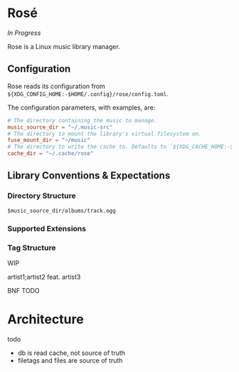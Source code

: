 # Rosé

_In Progress_

Rose is a Linux music library manager.

## Configuration

Rose reads its configuration from `${XDG_CONFIG_HOME:-$HOME/.config}/rose/config.toml`.

The configuration parameters, with examples, are:

```toml
# The directory containing the music to manage.
music_source_dir = "~/.music-src"
# The directory to mount the library's virtual filesystem on.
fuse_mount_dir = "~/music"
# The directory to write the cache to. Defaults to `${XDG_CACHE_HOME:-$HOME/.cache}/rose`.
cache_dir = "~/.cache/rose"
```

## Library Conventions & Expectations

### Directory Structure

`$music_source_dir/albums/track.ogg`

### Supported Extensions

### Tag Structure

WIP

artist1;artist2 feat. artist3

BNF TODO

# Architecture

todo

- db is read cache, not source of truth
- filetags and files are source of truth
